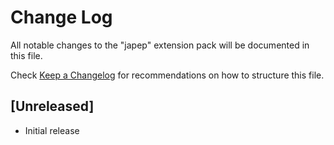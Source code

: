 # Change Log
All notable changes to the "japep" extension pack will be documented in this file.

Check [Keep a Changelog](http://keepachangelog.com/) for recommendations on how to structure this file.

## [Unreleased]
- Initial release
